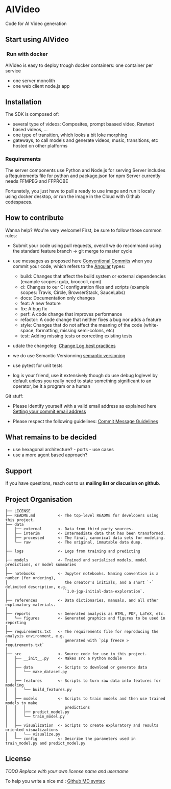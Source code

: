 # AIVideo

Code for AI Video generation

## Start using AIVideo

###  Run with docker

AIVideo is easy to deploy trough docker containers: one container per service

- one server monolith
- one web client node.js app

## Installation

The SDK is composed of:

- several type of videos: Composites, prompt baased video, Rawtext based videos, ...
- one type of transition, which looks a bit loke morphing
- gateways, to call models and generate videos, music, transitions, etc hosted on other platforms

### Requirements

The server components use Python and Node.js for serving
Server includes a Requirements file for python and package.json for npm
Server currently needs FFMPEG and FFPROBE

Fortunately, you just have to pull a ready to use image and run it locally using docker desktop, or run the image in the Cloud with Github codespaces.

## How to contribute

Wanna help? Wou're very welcome! First, be sure to follow those common rules:

- Submit your code using pull requests, overall we do recommand using the standard feature branch -> git merge to master cycle
- use messages as proposed here [Conventional Commits](https://www.conventionalcommits.org/en/v1.0.0/) when you commit your code, which refers to the [Angular](https://github.com/angular/angular/blob/22b96b9/CONTRIBUTING.md#-commit-message-guidelines) types: 
  - build: Changes that affect the build system or external dependencies (example scopes: gulp, broccoli, npm)
  - ci: Changes to our CI configuration files and scripts (example scopes: Travis, Circle, BrowserStack, SauceLabs)
  - docs: Documentation only changes
  - feat: A new feature
  - fix: A bug fix
  - perf: A code change that improves performance
  - refactor: A code change that neither fixes a bug nor adds a feature
  - style: Changes that do not affect the meaning of the code (white-space, formatting, missing semi-colons, etc)
  - test: Adding missing tests or correcting existing tests

- udate the changelog: [Change Log best practices](https://keepachangelog.com/en/0.3.0/)
- we do use Semantic Versionning [semantic versioning](https://semver.org/)
- use pytest for unit tests
- log is your friend, use it extensively though do use debug loglevel by default unless you really need to state something significant to an operator, be it a program or a human

Git stuff: 
- Please identify yourself with a valid email address as explained here [Setting your commit email address](https://docs.github.com/en/account-and-profile/setting-up-and-managing-your-personal-account-on-github/managing-email-preferences/setting-your-commit-email-address)

- Please respect the following guidelines: [Commit Message Guidelines](https://github.com/angular/angular/blob/22b96b9/CONTRIBUTING.md#-commit-message-guidelines)

## What remains to be decided

- use hexagonal architecture?
        - ports
        - use cases
- use a more agent based approach?

## Support

If you have questions, reach out to us **mailing list or discusion on github**.

## Project Organisation

    ├── LICENSE
    ├── README.md          <- The top-level README for developers using this project.
    ├── data
    │   ├── external       <- Data from third party sources.
    │   ├── interim        <- Intermediate data that has been transformed.
    │   ├── processed      <- The final, canonical data sets for modeling.
    │   └── raw            <- The original, immutable data dump.
    │
    ├── logs               <- Logs from training and predicting
    │
    ├── models             <- Trained and serialized models, model predictions, or model summaries
    │
    ├── notebooks          <- Jupyter notebooks. Naming convention is a number (for ordering),
    │                         the creator's initials, and a short `-` delimited description, e.g.
    │                         `1.0-jqp-initial-data-exploration`.
    │
    ├── references         <- Data dictionaries, manuals, and all other explanatory materials.
    │
    ├── reports            <- Generated analysis as HTML, PDF, LaTeX, etc.
    │   └── figures        <- Generated graphics and figures to be used in reporting
    │
    ├── requirements.txt   <- The requirements file for reproducing the analysis environment, e.g.
    │                         generated with `pip freeze > requirements.txt`
    │
    ├── src                <- Source code for use in this project.
    │   ├── __init__.py    <- Makes src a Python module
    │   │
    │   ├── data           <- Scripts to download or generate data
    │   │   └── make_dataset.py
    │   │
    │   ├── features       <- Scripts to turn raw data into features for modeling
    │   │   └── build_features.py
    │   │
    │   ├── models         <- Scripts to train models and then use trained models to make
    │   │   │                 predictions
    │   │   ├── predict_model.py
    │   │   └── train_model.py
    │   │
    │   ├── visualization  <- Scripts to create exploratory and results oriented visualizations
    │   │   └── visualize.py
    │   └── config         <- Describe the parameters used in train_model.py and predict_model.py

## License

_TODO Replace with your own license name and username_

To help you write a nice md : [Github MD syntax](https://docs.github.com/fr/get-started/writing-on-github/getting-started-with-writing-and-formatting-on-github/basic-writing-and-formatting-syntax)

